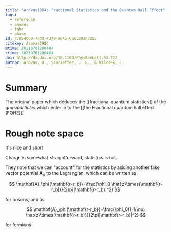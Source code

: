 ```yaml
---
title: "Arovas1984: Fractional Statistics and the Quantum Hall Effect"
tags:
  - reference
  - anyons
  - fqhe
  - phase
id: c7854060-7add-4349-a045-6a63292bc255
citekey: Arovas1984
mtime: 20210701200404
ctime: 20210701200404
doi: http://dx.doi.org/10.1103/PhysRevLett.53.722
author: Arovas, D., Schrieffer, J. R., & Wilczek, F.
---
```


# Summary

The original paper which deduces the [[fractional quantum statistics]] of the _quasiparticles_ which enter in to the [[the Fractional quantum hall effect (FQHE)]]

# Rough note space

It's nice and short

Charge is somewhat straightforward, statistics is not.

They note that we can "account" for the statistics by adding another fake vector potential $\mathbf{A}_\phi$ to the Lagrangian, which can be written as

$$
\mathbf{A}_\phi(\mathbf{r-r_b})=\frac{\phi_0 \hat{z}\times(\mathbf{r-r_b)}}{2\pi|\mathbf{r-r_b}|^2}
$$

for bosons, and as

$$
\mathbf{A}_\phi(\mathbf{r-r_b})=\frac{\phi_0(1-1/\nu) \hat{z}\times(\mathbf{r-r_b)}}{2\pi|\mathbf{r-r_b}|^2}
$$

for fermions
